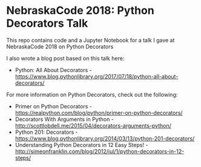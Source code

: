 # NebraskaCode 2018: Python Decorators Talk

This repo contains code and a Jupyter Notebook for a talk I gave at NebraskaCode 2018 on Python Decorators

I also wrote a blog post based on this talk here: 

- Python: All About Decorators - https://www.blog.pythonlibrary.org/2017/07/18/python-all-about-decorators/

For more information on Python Decorators, check out the following:

- Primer on Python Decorators - https://realpython.com/blog/python/primer-on-python-decorators/
- Decorators With Arguments in Python - http://scottlobdell.me/2015/04/decorators-arguments-python/
- Python 201: Decorators - https://www.blog.pythonlibrary.org/2014/03/13/python-201-decorators/
- Understanding Python Decorators in 12 Easy Steps! - http://simeonfranklin.com/blog/2012/jul/1/python-decorators-in-12-steps/
